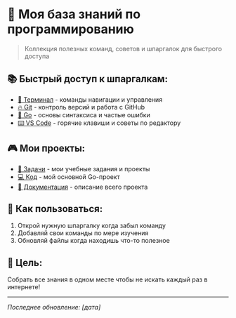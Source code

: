 # 🎯 Моя база знаний по программированию

> Коллекция полезных команд, советов и шпаргалок для быстрого доступа

## 📚 Быстрый доступ к шпаргалкам:

- [🚀 Терминал](./TERMINAL.md) - команды навигации и управления
- [🔥 Git](./GIT.md) - контроль версий и работа с GitHub  
- [🎯 Go](./GO-BASICS.md) - основы синтаксиса и частые ошибки
- [⌨️ VS Code](./VS-CODE.md) - горячие клавиши и советы по редактору

## 🎮 Мои проекты:
- [📁 Задачи](./../Tasks/) - мои учебные задания и проекты
- [💻 Код](./../main.go) - мой основной Go-проект
- [📖 Документация](./../README.md) - описание всего проекта

## 📝 Как пользоваться:
1. Открой нужную шпаргалку когда забыл команду
2. Добавляй свои команды по мере изучения
3. Обновляй файлы когда находишь что-то полезное

## 🎯 Цель:
Собрать все знания в одном месте чтобы не искать каждый раз в интернете!

---

*Последнее обновление: [дата]*